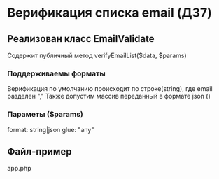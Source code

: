 # Верификация списка email (ДЗ7)

## Реализован класс EmailValidate
Содержит публичный метод verifyEmailList($data, $params)

### Поддерживаемы форматы
Верификация по умолчанию происходит по строке(string), где email разделен ","
Также допустим массив переданный в формате json ()

### Параметы ($params)
format: string|json
glue: "any"


## Файл-пример
app.php
